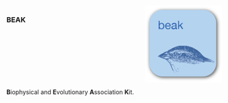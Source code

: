 <div style="display: flex; align-items: flex-start; justify-content: space-between;">
    <div>
        <h3>BEAK</h3>
    </div>
    <img src="icon.png" alt="BEAK icon" height="180" style="margin-left: 24px;">
</div>

**B**iophysical and **E**volutionary **A**ssociation **K**it.
